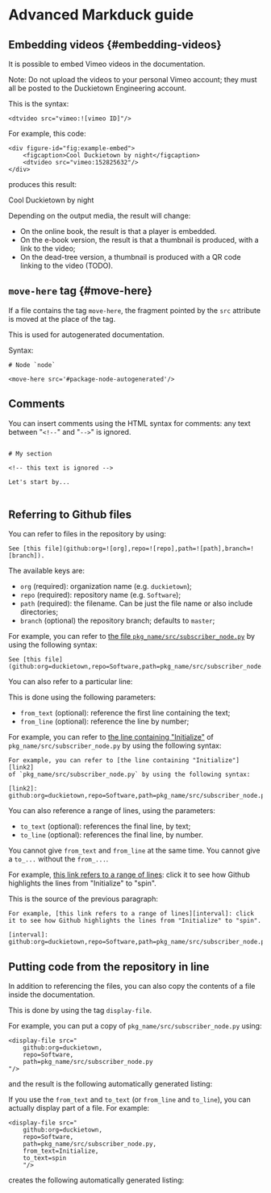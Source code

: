 # Advanced Markduck guide


## Embedding videos {#embedding-videos}

It is possible to embed Vimeo videos in the documentation.

Note: Do not upload the videos to your personal Vimeo account; they must all be
posted to the Duckietown Engineering account.

This is the syntax:

    <dtvideo src="vimeo:![vimeo ID]"/>

<div class="example-usage" markdown="1">

For example, this code:

    <div figure-id="fig:example-embed">
        <figcaption>Cool Duckietown by night</figcaption>
        <dtvideo src="vimeo:152825632"/>
    </div>

produces this result:

 <div figure-id="fig:example-embed">
    <figcaption>Cool Duckietown by night</figcaption>
    <dtvideo src="vimeo:152825632"/>
 </div>

</div>


Depending on the output media, the result will change:

* On the online book, the result is that a player is embedded.
* On the e-book version, the result is that a thumbnail is produced, with a link to the video;
* On the dead-tree version, a thumbnail is produced with a QR code linking to the video (TODO).



## `move-here` tag {#move-here}

If a file contains the tag `move-here`, the fragment pointed
by the `src` attribute is moved at the place of the tag.

This is used for autogenerated documentation.

Syntax:

    # Node `node`

    <move-here src='#package-node-autogenerated'/>

## Comments

You can insert comments using the HTML syntax for comments:
any text between "<code>&lt;!--</code>" and "<code>--&gt;</code>" is ignored.

<pre trim="1">
<code trim="1">
# My section

&lt;!-- this text is ignored --&gt;

Let's start by...
</code>
</pre>






## Referring to Github files


You can refer to files in the repository by using:

    See [this file](github:org=![org],repo=![repo],path=![path],branch=![branch]).

The available keys are:

- `org` (required): organization name (e.g. `duckietown`);
- `repo` (required): repository name (e.g. `Software`);
- `path` (required): the filename. Can be just the file name or also include directories;
- `branch` (optional) the repository branch; defaults to `master`;


For example, you can refer to [the file `pkg_name/src/subscriber_node.py`][link1] by using the following syntax:

[link1]: github:org=duckietown,repo=Software,path=pkg_name/src/subscriber_node.py

    See [this file](github:org=duckietown,repo=Software,path=pkg_name/src/subscriber_node.py)

You can also refer to a particular line:

This is done using the following parameters:

- `from_text` (optional): reference the first line containing the text;
- `from_line` (optional): reference the line by number;


For example, you can refer to [the line containing "Initialize"][link2]
of `pkg_name/src/subscriber_node.py` by using the following syntax:

[link2]: github:org=duckietown,repo=Software,path=pkg_name/src/subscriber_node.py,from_text=Initialize


    For example, you can refer to [the line containing "Initialize"][link2]
    of `pkg_name/src/subscriber_node.py` by using the following syntax:

    [link2]: github:org=duckietown,repo=Software,path=pkg_name/src/subscriber_node.py,from_text=Initialize


You can also reference a range of lines, using the parameters:

- `to_text` (optional): references the final line, by text;
- `to_line` (optional): references the final line, by number.

You cannot give `from_text` and `from_line` at the same time.
You cannot give a `to_...` without the `from_...`.

For example, [this link refers to a range of lines][interval]: click it to see how Github highlights the lines from "Initialize" to "spin".

[interval]: github:org=duckietown,repo=Software,path=pkg_name/src/subscriber_node.py,from_text=Initialize,to_text=spin

This is the source of the previous paragraph:

    For example, [this link refers to a range of lines][interval]: click it to see how Github highlights the lines from "Initialize" to "spin".

    [interval]: github:org=duckietown,repo=Software,path=pkg_name/src/subscriber_node.py,from_text=Initialize,to_text=spin


## Putting code from the repository in line

In addition to referencing the files, you can also copy the contents of a file inside the documentation.

This is done by using the tag `display-file`.

For example, you can put a copy of `pkg_name/src/subscriber_node.py` using:

    <display-file src="
        github:org=duckietown,
        repo=Software,
        path=pkg_name/src/subscriber_node.py
    "/>

and the result is the following automatically generated listing:

<display-file src="github:
    org=duckietown,
    repo=Software,
    path=pkg_name/src/subscriber_node.py
"/>

If you use the `from_text` and `to_text` (or `from_line` and `to_line`), you can actually display part of a file. For example:

    <display-file src="
        github:org=duckietown,
        repo=Software,
        path=pkg_name/src/subscriber_node.py,
        from_text=Initialize,
        to_text=spin
        "/>

creates the following automatically generated listing:

<display-file src="github:org=duckietown,
repo=Software,
path=pkg_name/src/subscriber_node.py,
from_text=Initialize,
to_text=spin"/>
